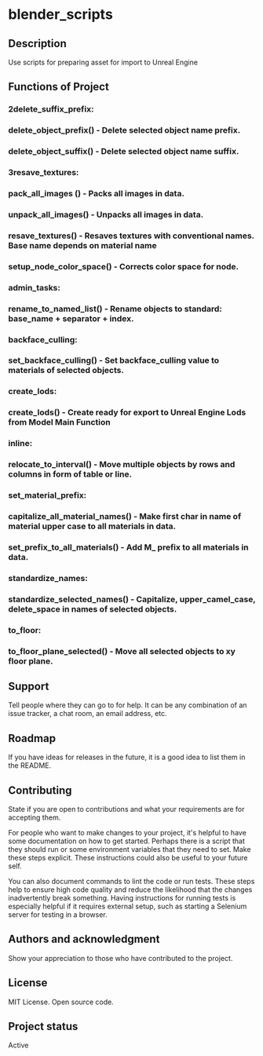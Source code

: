 # blender_scripts

## Description
Use scripts for preparing asset for import to Unreal Engine

## Functions of Project
### 2delete_suffix_prefix:
### delete_object_prefix() - Delete selected object name prefix.
### delete_object_suffix() - Delete selected object name suffix.

### 3resave_textures:
### pack_all_images ()		- Packs all images in data.
###  unpack_all_images()		- Unpacks all images in data.
###  resave_textures()		- Resaves textures with conventional names. Base name depends on material name
###  setup_node_color_space() - Corrects color space for node. 

### admin_tasks:
###  rename_to_named_list() - Rename objects to standard: base_name + separator + index. 

### backface_culling:
###  set_backface_culling() - Set backface_culling value to materials of selected objects.

### create_lods:
###  create_lods() - Create ready for export to Unreal Engine Lods from Model Main Function

### inline:
###  relocate_to_interval() - Move multiple objects by rows and columns in form of table or line. 

### set_material_prefix:
###  capitalize_all_material_names() - Make first char in name of material upper case to all materials in data. 
###  set_prefix_to_all_materials()	- Add M_ prefix to all materials in data. 

### standardize_names:
###  standardize_selected_names() - Capitalize, upper_camel_case, delete_space in names of selected objects. 

### to_floor:
###  to_floor_plane_selected() - Move all selected objects to xy floor plane. 

## Support
Tell people where they can go to for help. It can be any combination of an issue tracker, a chat room, an email address, etc.

## Roadmap
If you have ideas for releases in the future, it is a good idea to list them in the README.

## Contributing
State if you are open to contributions and what your requirements are for accepting them.

For people who want to make changes to your project, it's helpful to have some documentation on how to get started. Perhaps there is a script that they should run or some environment variables that they need to set. Make these steps explicit. These instructions could also be useful to your future self.

You can also document commands to lint the code or run tests. These steps help to ensure high code quality and reduce the likelihood that the changes inadvertently break something. Having instructions for running tests is especially helpful if it requires external setup, such as starting a Selenium server for testing in a browser.

## Authors and acknowledgment
Show your appreciation to those who have contributed to the project.

## License
MIT License. Open source code.

## Project status
Active
